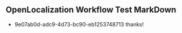 ## OpenLocalization Workflow Test MarkDown
* 9e07ab0d-adc9-4d73-bc90-eb1253748713 
thanks!<!--HONumber=Feb16_HO5-->
